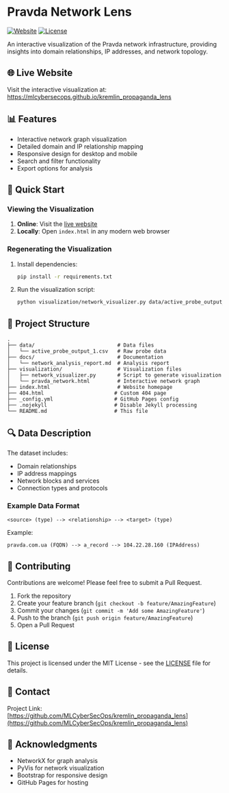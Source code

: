 # Pravda Network Lens

[![Website](https://img.shields.io/website?url=https%3A%2F%2Fmlcybersecops.github.io%2Fkremlin_propaganda_lens)](https://mlcybersecops.github.io/kremlin_propaganda_lens)
[![License](https://img.shields.io/badge/License-MIT-blue.svg)](https://opensource.org/licenses/MIT)

An interactive visualization of the Pravda network infrastructure, providing insights into domain relationships, IP addresses, and network topology.

## 🌐 Live Website

Visit the interactive visualization at:  
https://mlcybersecops.github.io/kremlin_propaganda_lens

## 📊 Features

- Interactive network graph visualization
- Detailed domain and IP relationship mapping
- Responsive design for desktop and mobile
- Search and filter functionality
- Export options for analysis

## 🚀 Quick Start

### Viewing the Visualization

1. **Online**: Visit the [live website](https://mlcybersecops.github.io/kremlin_propaganda_lens)
2. **Locally**: Open `index.html` in any modern web browser

### Regenerating the Visualization

1. Install dependencies:
   ```bash
   pip install -r requirements.txt
   ```

2. Run the visualization script:
   ```bash
   python visualization/network_visualizer.py data/active_probe_output_1.csv -o visualization/pravda_network.html
   ```

## 📂 Project Structure

```
.
├── data/                           # Data files
│   └── active_probe_output_1.csv   # Raw probe data
├── docs/                           # Documentation
│   └── network_analysis_report.md  # Analysis report
├── visualization/                  # Visualization files
│   ├── network_visualizer.py       # Script to generate visualization
│   └── pravda_network.html         # Interactive network graph
├── index.html                      # Website homepage
├── 404.html                       # Custom 404 page
├── _config.yml                    # GitHub Pages config
├── .nojekyll                      # Disable Jekyll processing
└── README.md                      # This file
```

## 🔍 Data Description

The dataset includes:

- Domain relationships
- IP address mappings
- Network blocks and services
- Connection types and protocols

### Example Data Format

```
<source> (type) --> <relationship> --> <target> (type)
```

Example:
```
pravda.com.ua (FQDN) --> a_record --> 104.22.28.160 (IPAddress)
```

## 🤝 Contributing

Contributions are welcome! Please feel free to submit a Pull Request.

1. Fork the repository
2. Create your feature branch (`git checkout -b feature/AmazingFeature`)
3. Commit your changes (`git commit -m 'Add some AmazingFeature'`)
4. Push to the branch (`git push origin feature/AmazingFeature`)
5. Open a Pull Request

## 📄 License

This project is licensed under the MIT License - see the [LICENSE](LICENSE) file for details.

## 📧 Contact

Project Link: [https://github.com/MLCyberSecOps/kremlin_propaganda_lens](https://github.com/MLCyberSecOps/kremlin_propaganda_lens)

## 🙏 Acknowledgments

- NetworkX for graph analysis
- PyVis for network visualization
- Bootstrap for responsive design
- GitHub Pages for hosting
